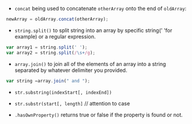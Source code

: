 * `concat` being used to concatenate `otherArray` onto the end of `oldArray`:

```js
newArray = oldArray.concat(otherArray);
```

* `string.split()` to split string into an array by specific string\(' 'for example\) or a regular expression.

```js
var array1 = string.split(' ');
var array2 = string.split(/\s+/g);
```

* `array.join()` to join all of the elements of an array into a string separated by whatever delimiter you provided.

```js
var string =array.join(" and ");
```

* `str.substring(indexStart[, indexEnd])`

* `str.substr(start[, length]`  // attention to case

* `.hasOwnProperty()` returns true or false if the property is found or not.



